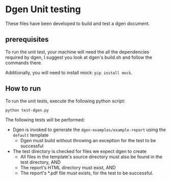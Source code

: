 # Dgen Unit testing

These files have been developed to build and test a dgen document.

## prerequisites

To run the unit test, your machine will need the all the dependencies required by dgen, I suggest you look at dgen's build.sh and follow the commands there.

Additionally, you will need to install mock: `pip install mock`.

## How to run

To run the unit tests, execute the following python script: 
```
python test-dgen.py
``` 

The following tests will be performed:

  * Dgen is invoked to generate the `dgen-examples/example-report` using the `default` template
    * Dgen must build without throwing an exception for the test to be successful
  * The test directory is checked for files we expect dgen to create
    * All files in the template's source directory must also be found in the test directory, AND
    * The report's HTML directory must exist, AND
    * The report's *.pdf file must exists, for the test to be successful.
